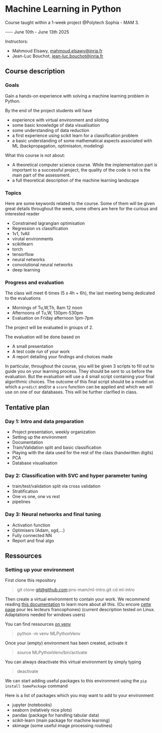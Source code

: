 # Machine Learning in Python
Course taught within a 1-week project @Polytech Sophia - MAM 3.

---- June 10th - June 13th 2025

Instructors:
* Mahmoud Elsawy, mahmoud.elsawy@inria.fr
* Jean-Luc Bouchot, jean-luc.bouchot@inria.fr

## Course description

### Goals 
Gain a hands-on experience with solving a machine learning problem in Python.

By the end of the project students will have
* experience with virtual environment and siloting
* some basic knowledge of data visualisation
* some understanding of data reduction
* a first experience using scikit learn for a classification problem
* a basic understanding of some mathematical aspects associated with ML (backpropagation, optimisaton, modeling)

What this course is not about:
* A theoretical computer science course. While the implementation part is important to a successful project, the quality of the code is not is the main part of the assessment. 
* a full theoretical description of the machine learning landscape

### Topics
Here are some keywords related to the course. Some of them will be given great details throughout the week, some others are here for the curious and interested reader
* Constrained lagrangian optimisation 
* Regression vs classification 
* 1v1, 1vAll
* virutal environments
* scikitlearn
* torch 
* tensorflow
* neural networks
* convolutional neural networks
* deep learning 


### Progress and evaluation

The class will meet 6 times (5 x 4h + 6h), the last meeting being dedicated to the evaluations
* Mornings of Tu,W,Th, 8am 12 noon
* Afternoons of Tu,W, 130pm-530pm
* Evaluation on Friday afternoon 1pm-7pm

The project will be evaluated in groups of 2.

The evaluation will be done based on
* A small presentation
* A test code run of your work
* A report detailing your findings and choices made

In particular, throughout the course, you will be given 3 scripts to fill out to guide you on your learning process. 
They should be sent to us before the evaluation. 
But the evaluation will use a 4 small script containing your final algorithmic choices. 
The outcome of this final script should be a model on which a `predict` and/or a `score` function can be applied and which we will use on one of our databases.
This will be further clarified in class. 


## Tentative plan

### Day 1: Intro and data preparation

* Project presentation, weekly organization
* Setting up the environment
* Documentation
* Train/Validation split and basic classification
* Playing with the data used for the rest of the class (handwritten digits)
* PCA 
* Database visualisation

### Day 2: Classification with SVC and hyper parameter tuning

* train/test/validation split via cross validation
* Stratification
* One vs one, one vs rest
* pipelines

### Day 3: Neural networks and final tuning

* Activation function
* Optimisers (Adam, sgd,...)
* Fully connected NN
* Report and final algo

## Ressources

### Setting up your environment

First clone this repository

> git clone git@github.com:pns-mam/ml-intro.git 
> cd ml-intro

Then create a virtual environment to contain your work. 
We recommend reading [this documentation](https://packaging.python.org/en/latest/tutorials/installing-packages/) to learn more about all this. (Ou encore [cette page](https://docs.python.org/fr/dev/installing/index.html) pour les lecteurs francophones)
(current description tested on Linux. Adaptations needed for windows users)

You can find ressources [on venv](https://docs.python.org/3/library/venv.html)
> python -m venv MLPythonVenv

Once your (empty) environment has been created, activate it 
> source MLPythonVenv/bin/activate

You can always deactivate this virtual environment by simply typing 
> deactivate 

We can start adding useful packages to this environment using the `pip install SomePackage` command

Here is a list of packages which you may want to add to your environment
* jupyter (notebooks)
* seaborn (relatively nice plots)
* pandas (package for handling tabular data)
* scikit-learn (main package for machine learning)
* skimage (some useful image processing routines)


